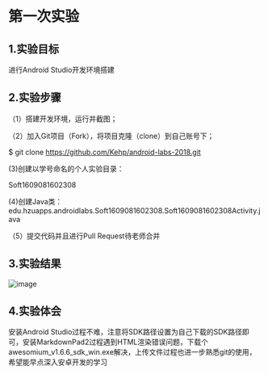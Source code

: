 # 第一次实验

## 1.实验目标
进行Android Studio开发环境搭建

## 2.实验步骤
（1）搭建开发环境，运行并截图；

（2）加入Git项目（Fork），将项目克隆（clone）到自己账号下；

$ git clone https://github.com/Kehp/android-labs-2018.git

(3)创建以学号命名的个人实验目录：

Soft1609081602308

(4)创建Java类：
edu.hzuapps.androidlabs.Soft1609081602308.Soft1609081602308Activity.java

（5）提交代码并且进行Pull Request待老师合并

## 3.实验结果
![image](https://github.com/Kehp/android-labs-2018/blob/master/Soft1609081602308/第一次实验截图.png)

## 4.实验体会
安装Android Studio过程不难，注意将SDK路径设置为自己下载的SDK路径即可，安装MarkdownPad2过程遇到HTML渲染错误问题，下载个awesomium_v1.6.6_sdk_win.exe解决，上传文件过程也进一步熟悉git的使用，希望能早点深入安卓开发的学习
